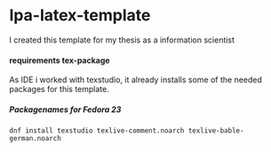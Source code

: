 # Ipa-latex-template
I created this template for my thesis as a information scientist
#### requirements tex-package
As IDE i worked with texstudio, it already installs some of the needed packages for this template.
##### Packagenames for Fedora 23
```
dnf install texstudio texlive-comment.noarch texlive-bable-german.noarch
```
